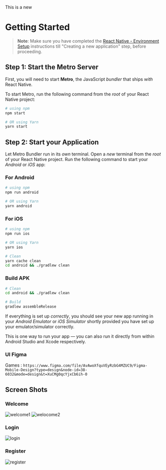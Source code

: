 This is a new

# Getting Started

> **Note**: Make sure you have completed the [React Native - Environment Setup](https://reactnative.dev/docs/environment-setup) instructions till "Creating a new application" step, before proceeding.

## Step 1: Start the Metro Server

First, you will need to start **Metro**, the JavaScript _bundler_ that ships _with_ React Native.

To start Metro, run the following command from the _root_ of your React Native project:

```bash
# using npm
npm start

# OR using Yarn
yarn start
```

## Step 2: Start your Application

Let Metro Bundler run in its _own_ terminal. Open a _new_ terminal from the _root_ of your React Native project. Run the following command to start your _Android_ or _iOS_ app:

### For Android

```bash
# using npm
npm run android

# OR using Yarn
yarn android
```

### For iOS

```bash
# using npm
npm run ios

# OR using Yarn
yarn ios
```

```bash
# Clean
yarn cache clean
cd android && ./gradlew clean
```

### Build APK

```bash
# Clean
cd android && ./gradlew clean
```

```bash
# Build
gradlew assembleRelease
```

If everything is set up _correctly_, you should see your new app running in your _Android Emulator_ or _iOS Simulator_ shortly provided you have set up your emulator/simulator correctly.

This is one way to run your app — you can also run it directly from within Android Studio and Xcode respectively.

### UI Figma

Games : `https://www.figma.com/file/AvAwoXfquVEyRzbG4MZUC9/Figma-Mobile-Design?type=design&node-id=38-6032&mode=design&t=XuCMg0qcYjxCb6ih-0`

## Screen Shots

### Welcome

![welcome1](https://github.com/MalithMadusankha/ADHDApp/assets/78203677/b648d755-0a91-4ceb-9df7-1a7b4ca50218)
![welocome2](https://github.com/MalithMadusankha/ADHDApp/assets/78203677/78d3c380-ba8b-4c1a-b04d-a7fe84b369c4)

### Login

![login](https://github.com/MalithMadusankha/ADHDApp/assets/78203677/51f247c7-600f-4918-9a60-633bc169eaf9)

### Register

![register](https://github.com/MalithMadusankha/ADHDApp/assets/78203677/4130947b-0f72-4bcb-8f9a-06cb8f5162b0)
